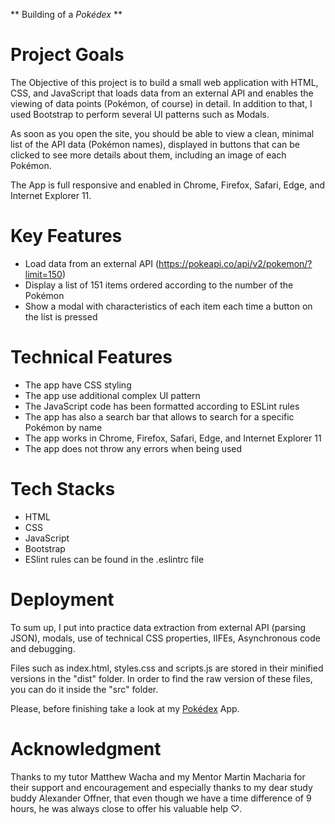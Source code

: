 ** Building of a *Pokédex* **

# Project Goals
The Objective of this project is to build a small web application with HTML, CSS, and JavaScript that loads data from an external API and enables the viewing of data points (Pokémon, of course) in detail. In addition to that, I used Bootstrap to perform several UI patterns such as Modals.

As soon as you open the site, you should be able to view a clean, minimal list of the API data (Pokémon names), displayed in buttons that can be clicked to see more details about them, including an image of each Pokémon.

The App is full responsive and enabled in Chrome, Firefox, Safari, Edge, and Internet Explorer 11.

# Key Features
- Load data from an external API (https://pokeapi.co/api/v2/pokemon/?limit=150)
- Display a list of 151 items ordered according to the number of the Pokémon
- Show a modal with characteristics of each item each time a button on the list is pressed

# Technical Features
- The app have CSS styling
- The app use additional complex UI pattern
- The JavaScript code has been formatted according to ESLint rules
- The app has also a search bar that allows to search for a specific Pokémon by name
- The app works in Chrome, Firefox, Safari, Edge, and Internet Explorer 11
- The app does not throw any errors when being used

# Tech Stacks
- HTML
- CSS
- JavaScript
- Bootstrap
- ESlint rules can be found in the .eslintrc file

# Deployment
To sum up, I put into practice data extraction from external API (parsing JSON), modals, use of technical CSS properties, IIFEs, Asynchronous code and debugging.

Files such as index.html, styles.css and scripts.js are stored in their minified versions in the "dist" folder.
In order to find the raw version of these files, you can do it inside the "src" folder.

Please, before finishing take a look at my <a href="https://github.com/Jaim-e/simple-js-app">Pokédex</a> App.

# Acknowledgment
Thanks to my tutor Matthew Wacha and my Mentor Martin Macharia for their support and encouragement and especially thanks to my dear study buddy Alexander Offner, that even though we have a time difference of 9 hours, he was always close to offer his valuable help ♡.
